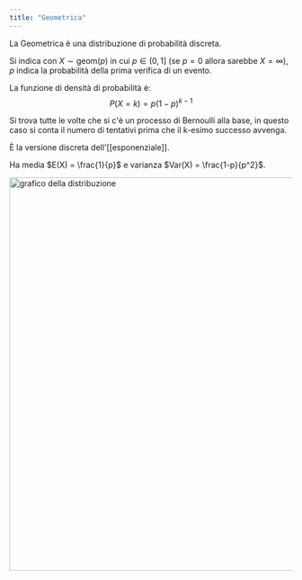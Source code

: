 ```yaml
---
title: "Geometrica"
---
```

La Geometrica è una distribuzione di probabilità discreta.

Si indica con $X \sim \mathrm{geom}(p)$ in cui $p \in (0,1]$ (se $p = 0$ allora sarebbe $X = \infty$), $p$ indica la probabilità della prima verifica di un evento.

La funzione di densità di probabilità è:
$$P(X = k) = p (1-p)^{k-1}$$

Si trova tutte le volte che si c'è un processo di Bernoulli alla base, in questo caso si conta il numero di tentativi prima che il k-esimo successo avvenga.

È la versione discreta dell'[[esponenziale]].

Ha media $E(X) = \frac{1}{p}$ e varianza $Var(X) = \frac{1-p}{p^2}$.

<img src="https://valelab4.ucsf.edu/svn/3rdpartypublic/boost/libs/math/doc/sf_and_dist/graphs/geometric_pdf_2.png" alt="grafico della distribuzione" width=700>
